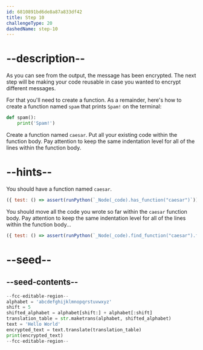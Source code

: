 ```yaml
---
id: 6810891bd6de8a87a833df42
title: Step 10
challengeType: 20
dashedName: step-10
---
```


# --description--

As you can see from the output, the message has been encrypted. The next step will be making your code reusable in case you wanted to encrypt different messages.

For that you'll need to create a function. As a remainder, here's how to create a function named `spam` that prints `Spam!` on the terminal:

```py
def spam():
    print('Spam!')
```

Create a function named `caesar`. Put all your existing code within the function body. Pay attention to keep the same indentation level for all of the lines within the function body.

# --hints--

You should have a function named `caesar`.

```js
({ test: () => assert(runPython(`_Node(_code).has_function("caesar")`)) })
```

You should move all the code you wrote so far within the `caesar` function body. Pay attention to keep the same indentation level for all of the lines within the function body...

```js
({ test: () => assert(runPython(`_Node(_code).find_function("caesar").find_body().is_equivalent("alphabet = 'abcdefghijklmnopqrstuvwxyz'\\nshift = 5\\nshifted_alphabet = alphabet[shift:] + alphabet[:shift]\\ntranslation_table = str.maketrans(alphabet, shifted_alphabet)\\ntext = 'Hello World'\\nencrypted_text = text.translate(translation_table)\\nprint(encrypted_text)")`)) })
```

# --seed--

## --seed-contents--

```py
--fcc-editable-region--
alphabet = 'abcdefghijklmnopqrstuvwxyz'
shift = 5
shifted_alphabet = alphabet[shift:] + alphabet[:shift]
translation_table = str.maketrans(alphabet, shifted_alphabet)
text = 'Hello World'
encrypted_text = text.translate(translation_table)
print(encrypted_text)
--fcc-editable-region--
```
